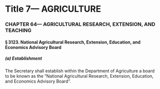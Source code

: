 
# Title 7— AGRICULTURE
### CHAPTER 64— AGRICULTURAL RESEARCH, EXTENSION, AND TEACHING
#### § 3123. National Agricultural Research, Extension, Education, and Economics Advisory Board
##### (a) Establishment

The Secretary shall establish within the Department of Agriculture a board to be known as the “National Agricultural Research, Extension, Education, and Economics Advisory Board”.
